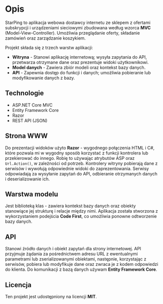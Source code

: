 <h1>Opis</h1>
<p>
  StarPing to aplikacja webowa dostawcy internetu ze sklepem z ofertami subskrypcji i urządzeniami sieciowymi zbudowana według wzorca <strong>MVC</strong> (Model-View-Controller). Umożliwia przeglądanie oferty, składanie zamówień oraz zarządzanie koszykiem.
</p>

<p>
  Projekt składa się z trzech warstw aplikacji:
</p>
<ul>
  <li><strong>Witryna</strong> - Stanowi aplikację internetową; wysyła zapytania do API, przetwarza otrzymane dane oraz prezentuje widoki użytkownikowi.</li>
  <li><strong>Model danych</strong> - Zawiera zbiór modeli oraz kontekst bazy danych.</li>
  <li><strong>API</strong> - Zapewnia dostęp do funkcji i danych; umożliwia pobieranie lub modyfikowanie danych z bazy.</li>
</ul>

<h2>Technologie</h2>
<ul>
  <li>ASP.NET Core MVC</li>
  <li>Entity Framework Core</li>
  <li>Razor</li>
  <li>REST API (JSON)</li>
</ul>

<h2>Strona WWW</h2>
<p>
  Do prezentacji widoków użyto <strong>Razor</strong> - wygodnego połączenia HTML i C#, które pozwala mi w wygodny sposób korzystać z funkcji kontrolera lub przekierować do innego. Robię to używając atrybutów ASP oraz <code>Url.Action()</code>, w zależności od potrzeb.
  Kontrolery witryny pobierają dane z serwisów i wywołują odpowiednie widoki do zaprezentowania.
  Serwisy odpowiadają za wysyłanie zapytań do API, odbieranie otrzymanych danych i deserializowanie ich.
</p>

<h2>Warstwa modelu</h2>
<p>
  Jest biblioteką klas - zawiera kontekst bazy danych oraz obiekty stanowiące jej strukturę i relacje między nimi. Aplikacja została stworzona z wykorzystaniem podejścia <strong>Code First</strong>, co umożliwia ponowne odtworzenie bazy danych.
</p>

<h2>API</h2>
<p>
  Stanowi źródło danych i obiekt zapytań dla strony internetowej. API przyjmuje żądania za pośrednictwem adresu URL z ewentualnymi parametrami lub zserializowanymi obiektami, następnie, korzystając z serwisów, pobiera lub modyfikuje dane oraz zwraca je z kodem odpowiedzi do klienta.
  Do komunikacji z bazą danych używam <strong>Entity Framework Core</strong>.
</p>

<h2>Licencja</h2>
<p>
  Ten projekt jest udostępniony na licencji <strong>MIT</strong>.
</p>
